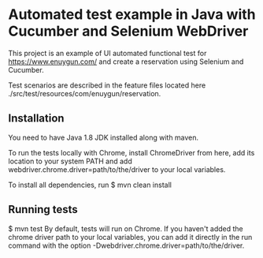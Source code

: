 # Automated test example in Java with Cucumber and Selenium WebDriver
This project is an example of UI automated functional test for https://www.enuygun.com/ and create a reservation using Selenium and Cucumber.

Test scenarios are described in the feature files located here ./src/test/resources/com/enuygun/reservation.


## Installation
You need to have Java 1.8 JDK installed along with maven.

To run the tests locally with Chrome, install ChromeDriver from here, add its location to your system PATH and add webdriver.chrome.driver=path/to/the/driver to your local variables.

To install all dependencies, run
$ mvn clean install

## Running tests
$ mvn test
By default, tests will run on Chrome. If you haven't added the chrome driver path to your local variables, you can add it directly in the run command with the option -Dwebdriver.chrome.driver=path/to/the/driver.

